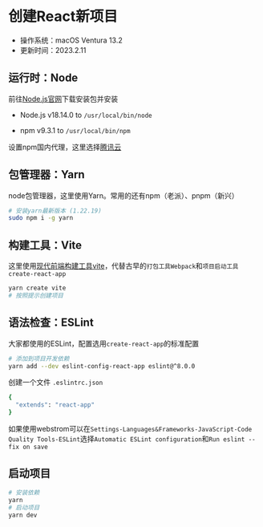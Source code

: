# 创建React新项目

- 操作系统：macOS Ventura 13.2
- 更新时间：2023.2.11

## 运行时：Node

前往[Node.js官网](https://nodejs.org/zh-cn/)下载安装包并安装

- Node.js v18.14.0 to `/usr/local/bin/node`

- npm v9.3.1 to `/usr/local/bin/npm`

设置npm国内代理，这里选择[腾讯云](https://mirrors.cloud.tencent.com/help/npm.html)

## 包管理器：Yarn

node包管理器，这里使用Yarn。常用的还有npm（老派）、pnpm（新兴）

```bash
# 安装yarn最新版本 (1.22.19)
sudo npm i -g yarn
```

## 构建工具：Vite

这里使用[现代前端构建工具vite](https://cn.vitejs.dev/)，代替古早的`打包工具Webpack`和`项目启动工具create-react-app`

```bash
yarn create vite
# 按照提示创建项目
```

## 语法检查：ESLint

大家都使用的ESLint，配置选用`create-react-app`的标准配置

```bash
# 添加到项目开发依赖
yarn add --dev eslint-config-react-app eslint@^8.0.0
```

创建一个文件 `.eslintrc.json`

```bash
{
  "extends": "react-app"
}
```

如果使用webstrom可以在`Settings-Languages&Frameworks-JavaScript-Code Quality Tools-ESLint`选择`Automatic ESLint configuration`和`Run eslint -- fix on save`

## 启动项目

```bash
# 安装依赖
yarn
# 启动项目
yarn dev
```

